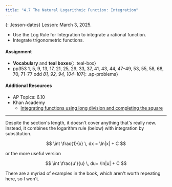 ```yaml
---
title: "4.7 The Natural Logarithmic Function: Integration"
---
```


{: .lesson-dates}
Lesson: March 3, 2025.

- Use the Log Rule for Integration to integrate a rational function.
- Integrate trigonometric functions.

#### Assignment

- **Vocabulary** and **teal boxes**{: .teal-box}
- pp353 1, 5, 9, 13, 17, 21, 25, 29, 33, 37, 41, 43, 44, 47–49, 53, 55, 58, 68, 70, 71–77 odd *81, 92, 94, 104–107*{: .ap-problems}

#### Additional Resources

- AP Topics: 6.10
- Khan Academy
  - [Integrating functions using long division and completing the square](https://www.khanacademy.org/math/ap-calculus-ab/ab-integration-new/ab-6-10/v/integral-partial-fraction)

---

Despite the section's length, it doesn't cover anything that's really new. Instead, it combines the logarithm rule (below) with integration by substitution.

$$ \int \frac{1}{x} \, dx = \ln|x| + C $$

or the more useful version

$$ \int \frac{u'}{u} \, du= \ln|u| + C $$

There are a myriad of examples in the book, which aren't worth repeating here, so I won't.
